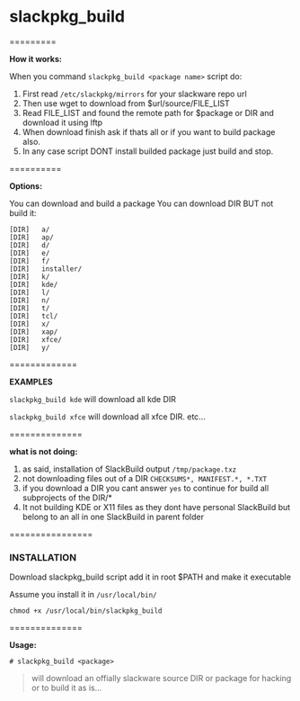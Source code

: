 # slackpkg_build
=========


**How it works:**

When you command `slackpkg_build <package name>` script do:
1. First read `/etc/slackpkg/mirrors` for your slackware repo url
2. Then use wget to download from $url/source/FILE_LIST
3. Read FILE_LIST and found the remote path for $package or DIR and download it using lftp
4. When download finish ask if thats all  or if you want to build package also. 
5. In any case script DONT install builded package just build and stop. 

==========

**Options:**

You can download and build a package
You can download DIR BUT not build it:
```
[DIR]	a/ 	 	 
[DIR]	ap/ 	 	 
[DIR]	d/ 	 	 
[DIR]	e/ 	 	 
[DIR]	f/ 	 	 
[DIR]	installer/ 	 	 
[DIR]	k/ 	 	 
[DIR]	kde/ 	 	 
[DIR]	l/ 	 	 
[DIR]	n/ 	 	 
[DIR]	t/ 	 	 
[DIR]	tcl/ 	 	 
[DIR]	x/	 	 	 
[DIR]	xap/ 	 	 
[DIR]	xfce/		 	 
[DIR]	y/
```
=============

**EXAMPLES**

`slackpkg_build kde` will download all kde DIR

`slackpkg_build xfce` will download all xfce DIR. etc...

==============

**what is not doing:**
1. as said, installation of SlackBuild output `/tmp/package.txz`
2. not downloading files out of a DIR `CHECKSUMS*, MANIFEST.*, *.TXT`
3. if you download a DIR you cant answer  `yes`  to continue for build all subprojects of the DIR/*
4. It not building KDE or X11 files as they dont have personal SlackBuild but belong to an all in one SlackBuild in parent folder

================
### INSTALLATION
Download slackpkg_build script add it in root $PATH and make it executable

Assume you install it in `/usr/local/bin/` 

 `chmod +x /usr/local/bin/slackpkg_build`
 

==============

**Usage:**

`# slackpkg_build <package>`
> will download an offially slackware source DIR or package for hacking  or to build it as is... 

